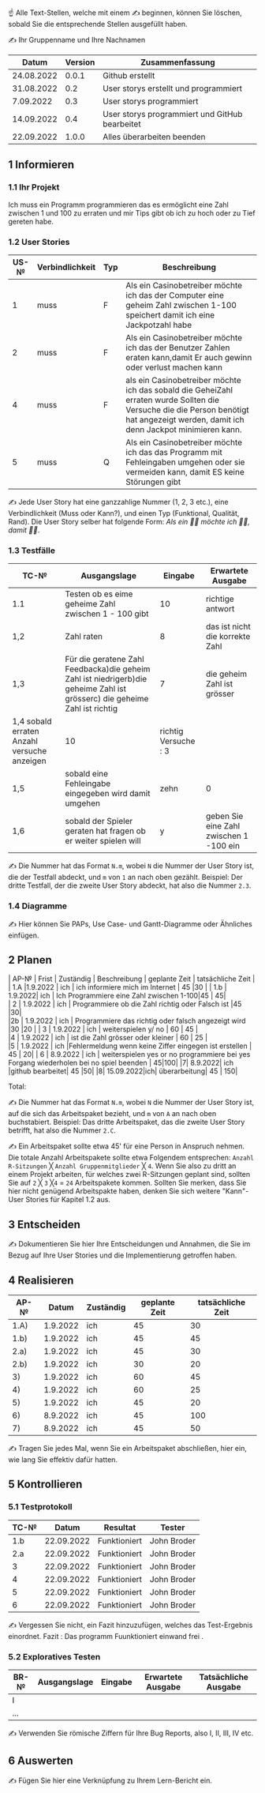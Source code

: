 ☝️ Alle Text-Stellen, welche mit einem ✍️ beginnen, können Sie löschen, sobald Sie die entsprechende Stellen ausgefüllt haben.

✍️ Ihr Gruppenname und Ihre Nachnamen

| Datum | Version | Zusammenfassung                                              |
| ----- | ------- | ------------------------------------------------------------ |
| 24.08.2022      | 0.0.1   | Github erstellt  |
| 31.08.2022      | 0.2     |   User storys erstellt und programmiert                                                      |
|7.09.2022 | 0.3 | User storys programmiert |
|14.09.2022 |0.4 |User storys programmiert und GitHub bearbeitet
|22.09.2022       | 1.0.0   |  Alles überarbeiten beenden|                                                            |

## 1 Informieren

### 1.1 Ihr Projekt

Ich muss ein Programm programmieren das es ermöglicht eine Zahl zwischen 1 und 100 zu erraten und mir Tips gibt ob ich zu hoch oder zu Tief gereten habe.

### 1.2 User Stories

| US-№ | Verbindlichkeit | Typ  | Beschreibung                       |
| ---- | --------------- | ---- | ---------------------------------- |
| 1    |      muss       |  F   | Als ein Casinobetreiber möchte ich das der Computer eine geheim Zahl zwischen  1-100 speichert damit ich eine Jackpotzahl habe |
| 2    |      muss       |  F   |    Als ein Casinobetreiber möchte ich das der Benutzer Zahlen eraten kann,damit Er auch gewinn oder verlust machen kann|             | 3    |      muss       |  F   |    Als ein Casinobetreiber möchte ich das der Computer  nach jeder geratener Zahl einen Hinweis gibt, damit er mehr einsetzt  a.	Die                                 |geratene Zahl ist niedriger als die Geheimzahl. b.	Die geratene Zahl ist grösser als die Geheimzahl. c.	Die Geheimzahl wurde erraten
| 4    |      muss       |  F   |  als ein Casinobetreiber möchte ich das sobald die GeheiZahl erraten wurde Sollten die Versuche die die Person benötigt hat angezeigt                                                 werden, damit ich denn Jackpot minimieren kann.|
| 5    |      muss       |  Q  |Als ein Casinobetreiber möchte ich das das Programm mit Fehleingaben    umgehen oder sie vermeiden kann, damit ES keine Störungen gibt| 

                                           
✍️ Jede User Story hat eine ganzzahlige Nummer (1, 2, 3 etc.), eine Verbindlichkeit (Muss oder Kann?), und einen Typ (Funktional, Qualität, Rand). Die User Story selber hat folgende Form: *Als ein 🤷‍♂️ möchte ich 🤷‍♂️, damit 🤷‍♂️*.

### 1.3 Testfälle

| TC-№ | Ausgangslage | Eingabe | Erwartete Ausgabe |
| ---- | ------------ | ------- | ----------------- |
| 1.1  |Testen ob es eime geheime Zahl zwischen 1 - 100 gibt| 10 |  richtige antwort |  
|  1,2 | Zahl raten |  8  | das ist nicht die korrekte Zahl |
| 1,3 |  Für die geratene Zahl Feedbacka)die geheim Zahl ist niedrigerb)die geheime Zahl ist grösserc) die geheime Zahl ist richtig|                      7     |   die geheim Zahl ist grösser|
| 1,4 sobald erraten Anzahl versuche anzeigen        |               10      |       richtig Versuche : 3|     
|1,5 | sobald eine Fehleingabe eingegeben  wird damit umgehen |                         zehn     |          0 |
|1,6 |sobald der Spieler geraten hat fragen ob er weiter spielen will |   y    |    geben Sie eine Zahl zwischen 1 -100 ein|

          
          
          
          
          
✍️ Die Nummer hat das Format `N.m`, wobei `N` die Nummer der User Story ist, die der Testfall abdeckt, und `m` von `1` an nach oben gezählt. Beispiel: Der dritte Testfall, der die zweite User Story abdeckt, hat also die Nummer `2.3`.

### 1.4 Diagramme


✍️ Hier können Sie PAPs, Use Case- und Gantt-Diagramme oder Ähnliches einfügen.

## 2 Planen

| AP-№ | Frist | Zuständig | Beschreibung | geplante Zeit |         tatsächliche Zeit |
| 1.A  |1.9.2022  |  ich   | ich informiere mich im Internet | 45 |30  |
| 1.b | 1.9.2022|   ich   | Ich Programmiere eine Zahl zwischen 1-100|45 | 45|                     
| 2   | 1.9.2022 |  ich    |  Programmiere ob die Zahl richtig oder Falsch ist |45  |30|                        
|2b   | 1.9.2022 |    ich |    Programmiere das richtig oder falsch angezeigt wird |30  |20 |
| 3   | 1.9.2022 |     ich |    weiterspielen y/ no    |     60      |      45      |  
 |4   | 1.9.2022 |   ich   |   ist die Zahl grösser oder kleiner    |   60       |       25 |     
|5  | 1.9.2022   | ich    |Fehlermeldung wenn keine Ziffer eingegen ist erstellen |    45  |                20|
| 6 | 8.9.2022  | ich     | weiterspielen yes or no programmiere bei yes Forgang wiederholen bei no spiel beenden | 45|100| 
|7| 8.9.2022| ich  |github bearbeitet| 45 |50|
 |8| 15.09.2022|ich| überarbeitung| 45 | 150|
 
 
 
 
 
 
 
 
 
 
 
 
 
 
 
 
 
Total: 

✍️ Die Nummer hat das Format `N.m`, wobei `N` die Nummer der User Story ist, auf die sich das Arbeitspaket bezieht, und `m` von `A` an nach oben buchstabiert. Beispiel: Das dritte Arbeitspaket, das die zweite User Story betrifft, hat also die Nummer `2.C`.

✍️ Ein Arbeitspaket sollte etwa 45' für eine Person in Anspruch nehmen. Die totale Anzahl Arbeitspakete sollte etwa Folgendem entsprechen: `Anzahl R-Sitzungen` ╳ `Anzahl Gruppenmitglieder` ╳ `4`. Wenn Sie also zu dritt an einem Projekt arbeiten, für welches zwei R-Sitzungen geplant sind, sollten Sie auf `2` ╳ `3` ╳`4` = `24` Arbeitspakete kommen. Sollten Sie merken, dass Sie hier nicht genügend Arbeitspakte haben, denken Sie sich weitere "Kann"-User Stories für Kapitel 1.2 aus.

## 3 Entscheiden

✍️ Dokumentieren Sie hier Ihre Entscheidungen und Annahmen, die Sie im Bezug auf Ihre User Stories und die Implementierung getroffen haben.

## 4 Realisieren

| AP-№ | Datum | Zuständig | geplante Zeit | tatsächliche Zeit |
| ---- | ----- | --------- | ------------- | ----------------- |
| 1.A) |  1.9.2022 | ich  |        45     |          30|
| 1.b) |  1.9.2022 |  ich  |        45    |           45|
| 2.a) |  1.9.2022 | ich   |       45 |              30 |
| 2.b)  | 1.9.2022 | ich     |     30   |            20| 
| 3)   |  1.9.2022 | ich    |      60     |          45|
| 4)   |  1.9.2022 | ich   |       60    |           25 |
|  5)  |   1.9.2022 | ich    |      45  |             20|
 | 6)  |   8.9.2022 | ich    |      45|100|
|  7)   | 8.9.2022| ich |     45 | 50|

✍️ Tragen Sie jedes Mal, wenn Sie ein Arbeitspaket abschließen, hier ein, wie lang Sie effektiv dafür hatten.

## 5 Kontrollieren

### 5.1 Testprotokoll

| TC-№ | Datum | Resultat | Tester |
| ---- | ----- | -------- | ------ |
| 1.b |  22.09.2022     | Funktioniert         |   John Broder     |
| 2.a  | 22.09.2022      |Funktioniert           |   John Broder     |
|3  | 22.09.2022 | Funktioniert | John Broder|
|4| 22.09.2022| Funktioniert|John Broder|
| 5 | 22.09.2022 | Funktioniert| John Broder|
| 6 | 22.09.2022 | Funktioniert | John Broder|

✍️ Vergessen Sie nicht, ein Fazit hinzuzufügen, welches das Test-Ergebnis einordnet.
Fazit : Das programm Fuunktioniert einwand frei .
### 5.2 Exploratives Testen

| BR-№ | Ausgangslage | Eingabe | Erwartete Ausgabe | Tatsächliche Ausgabe |
| ---- | ------------ | ------- | ----------------- | -------------------- |
| I    |              |         |                   |                      |
| ...  |              |         |                   |                      |

✍️ Verwenden Sie römische Ziffern für Ihre Bug Reports, also I, II, III, IV etc.

## 6 Auswerten

✍️ Fügen Sie hier eine Verknüpfung zu Ihrem Lern-Bericht ein.
